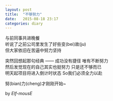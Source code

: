 ```yaml
---
layout: post
title:  "不够努力"
date:   2015-08-18 23:17
categories: diary
---
```


与前同事共进晚餐  
听说了之前公司里发生了好些变(bei)故(ju)  
但大家依旧在苦逼中努力坚持  

突然回想起那句经典 —— 成功没有捷径 唯有不断努力  
然后发觉现在的自己其实也挺努力 只是还不够而已  
明天起项目将进入倒计时状态 So我们必须全力以赴  

努(bian)力(cheng)才刚刚开始~  

by *Elf-mousE*
